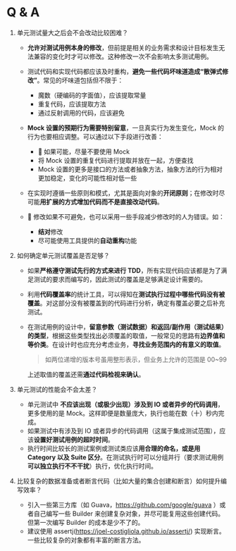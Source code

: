 # Q & A

1. 单元测试量大之后会不会改动比较困难？

   - **允许对测试用例本身的修改**，但前提是相关的业务需求和设计目标发生无法兼容的变化时才可以修改。这种修改一次不会影响太多测试用例。

   - 测试代码和实现代码都应该及时重构，**避免一些代码坏味道造成“散弹式修改”**。常见的坏味道包括但不限于：

     - 魔数（硬编码的字面值），应该提取常量
     - 重复代码，应该提取方法
     - 通过反射调用的代码，应该避免

   - **Mock 设置的预期行为需要特别留意**，一旦真实行为发生变化，Mock 的行为也要相应调整。可以通过以下手段进行改善：

     -  如果可能，尽量不要使用 Mock
     - 将 Mock 设置的重复代码进行提取并放在一起，方便查找
     - Mock 设置的更多是接口的方法或者抽象方法，抽象方法的行为相对更加稳定，变化的可能性相对低一些

   - 在实现时遵循一些原则和模式，尤其是面向对象的**开闭原则**；在修改时尽可能**用扩展的方式增加代码而不是直接改动代码**。

   -  修改如果不可避免，也可以采用一些手段减少修改时的人为错误。如：
     - **结对**修改
     - 尽可能使用工具提供的**自动重构**功能

2. 如何确定单元测试覆盖是否足够？

   - 如果**严格遵守测试先行的方式来进行 TDD**，所有实现代码应该都是为了满足测试的要求而编写的，因此测试的覆盖是足够满足设计需要的。

   - 利用**代码覆盖率**的统计工具，可以得知在**测试执行过程中哪些代码没有被覆盖**。对这部分没有被覆盖到的代码进行分析，确定有覆盖必要之后补充测试。

   - 在测试用例的设计中，**留意参数（测试数据）和返回/副作用（测试结果）的类型**，根据这些类型找出必须覆盖的取值，一般常见的思路有**边界值和等价类**。在设计时也应充分考虑业务，**寻找业务范围内的有意义的取值**。

     > 如两位递增的版本号虽用整形表示，但业务上允许的范围是 00~99

     上述取值的覆盖还需**通过代码检视来确认**。

3. 单元测试的性能会不会太差？

   - 单元测试中 **不应该出现（或极少出现）涉及到 IO 或者异步的代码调用**，更多使用的是 Mock。这样即便是数量庞大，执行也能在数（十）秒内完成。
   - 如果测试中有涉及到 IO 或者异步的代码调用（这属于集成测试范围），应该**设置好测试用例的超时时间**。
   - 执行时间比较长的测试案例或测试类应该**用合理的命名，或是用 Category 以及 Suite 区分**。在测试执行时可以分组并行（要求测试用例**可以独立执行不不干扰**）执行，优化执行时间。

4. 比较复杂的数据准备或者断言代码（比如大量的集合创建和断言）如何提升编写效率？

   - 引入一些第三方库（如 Guava，https://github.com/google/guava ）或者自己编写一些 Builder 来创建复杂对象，并尽可能复用这些创建代码。但第一次编写 Builder 的成本是少不了的。
   - 建议使用 assertj(https://joel-costigliola.github.io/assertj/) 实现断言。一些比较复杂的对象都有丰富的断言方法。
